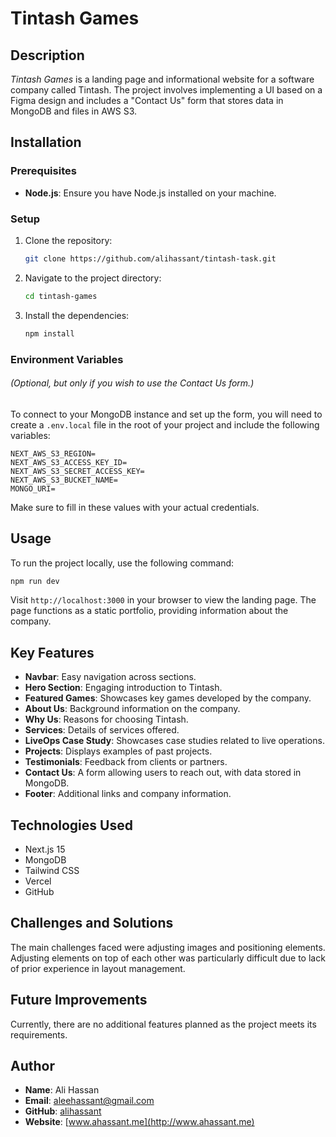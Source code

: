 # Tintash Games

## Description

_Tintash Games_ is a landing page and informational website for a software company called Tintash. The project involves implementing a UI based on a Figma design and includes a "Contact Us" form that stores data in MongoDB and files in AWS S3.

## Installation

### Prerequisites

- **Node.js**: Ensure you have Node.js installed on your machine.

### Setup

1. Clone the repository:
   ```bash
   git clone https://github.com/alihassant/tintash-task.git
   ```
2. Navigate to the project directory:
   ```bash
   cd tintash-games
   ```
3. Install the dependencies:
   ```bash
   npm install
   ```

### Environment Variables

###### (Optional, but only if you wish to use the Contact Us form.)

To connect to your MongoDB instance and set up the form, you will need to create a `.env.local` file in the root of your project and include the following variables:

```
NEXT_AWS_S3_REGION=
NEXT_AWS_S3_ACCESS_KEY_ID=
NEXT_AWS_S3_SECRET_ACCESS_KEY=
NEXT_AWS_S3_BUCKET_NAME=
MONGO_URI=
```

Make sure to fill in these values with your actual credentials.

## Usage

To run the project locally, use the following command:

```bash
npm run dev
```

Visit `http://localhost:3000` in your browser to view the landing page. The page functions as a static portfolio, providing information about the company.

## Key Features

- **Navbar**: Easy navigation across sections.
- **Hero Section**: Engaging introduction to Tintash.
- **Featured Games**: Showcases key games developed by the company.
- **About Us**: Background information on the company.
- **Why Us**: Reasons for choosing Tintash.
- **Services**: Details of services offered.
- **LiveOps Case Study**: Showcases case studies related to live operations.
- **Projects**: Displays examples of past projects.
- **Testimonials**: Feedback from clients or partners.
- **Contact Us**: A form allowing users to reach out, with data stored in MongoDB.
- **Footer**: Additional links and company information.

## Technologies Used

- Next.js 15
- MongoDB
- Tailwind CSS
- Vercel
- GitHub

## Challenges and Solutions

The main challenges faced were adjusting images and positioning elements. Adjusting elements on top of each other was particularly difficult due to lack of prior experience in layout management.

## Future Improvements

Currently, there are no additional features planned as the project meets its requirements.

## Author

- **Name**: Ali Hassan
- **Email**: [aleehassant@gmail.com](mailto:aleehassant@gmail.com)
- **GitHub**: [alihassant](https://github.com/alihassant)
- **Website**: [www.ahassant.me](http://www.ahassant.me)
